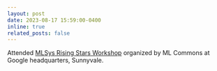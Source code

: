 ```yaml
---
layout: post
date: 2023-08-17 15:59:00-0400
inline: true
related_posts: false
---
```


Attended [MLSys Rising Stars Workshop](https://mlcommons.org/2023/07/introducing-the-2023-mlcommons-rising-stars/) organized by ML Commons at Google headquarters, Sunnyvale.

